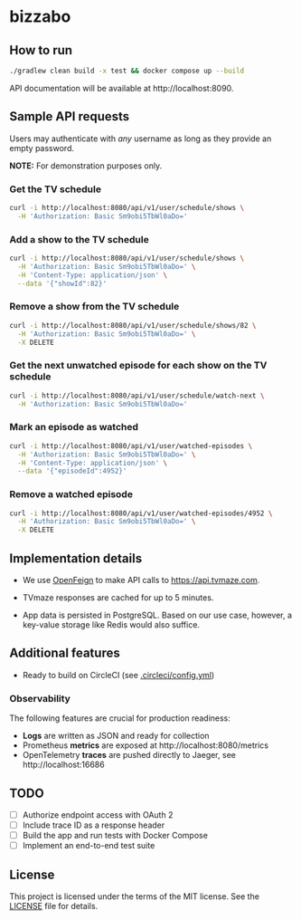 bizzabo
=======

## How to run

```bash
./gradlew clean build -x test && docker compose up --build
```

API documentation will be available at http://localhost:8090.

## Sample API requests

Users may authenticate with _any_ username as long as they provide an empty password.

**NOTE:** For demonstration purposes only.

### Get the TV schedule

```bash
curl -i http://localhost:8080/api/v1/user/schedule/shows \
  -H 'Authorization: Basic Sm9obi5TbWl0aDo='
```

### Add a show to the TV schedule

```bash
curl -i http://localhost:8080/api/v1/user/schedule/shows \
  -H 'Authorization: Basic Sm9obi5TbWl0aDo=' \
  -H 'Content-Type: application/json' \
  --data '{"showId":82}'
```

### Remove a show from the TV schedule

```bash
curl -i http://localhost:8080/api/v1/user/schedule/shows/82 \
  -H 'Authorization: Basic Sm9obi5TbWl0aDo=' \
  -X DELETE
```

### Get the next unwatched episode for each show on the TV schedule

```bash
curl -i http://localhost:8080/api/v1/user/schedule/watch-next \
  -H 'Authorization: Basic Sm9obi5TbWl0aDo='
```

### Mark an episode as watched

```bash
curl -i http://localhost:8080/api/v1/user/watched-episodes \
  -H 'Authorization: Basic Sm9obi5TbWl0aDo=' \
  -H 'Content-Type: application/json' \
  --data '{"episodeId":4952}'
```

### Remove a watched episode

```bash
curl -i http://localhost:8080/api/v1/user/watched-episodes/4952 \
  -H 'Authorization: Basic Sm9obi5TbWl0aDo=' \
  -X DELETE
```

## Implementation details

- We use [OpenFeign](https://github.com/OpenFeign/feign) to make API calls to https://api.tvmaze.com.

- TVmaze responses are cached for up to 5 minutes.

- App data is persisted in PostgreSQL. Based on our use case, however, a key-value storage like Redis would also
  suffice.

## Additional features

- Ready to build on CircleCI (see [.circleci/config.yml](.circleci/config.yml))

### Observability

The following features are crucial for production readiness:

- **Logs** are written as JSON and ready for collection
- Prometheus **metrics** are exposed at http://localhost:8080/metrics
- OpenTelemetry **traces** are pushed directly to Jaeger, see http://localhost:16686

## TODO

- [ ] Authorize endpoint access with OAuth 2
- [ ] Include trace ID as a response header
- [ ] Build the app and run tests with Docker Compose
- [ ] Implement an end-to-end test suite

## License

This project is licensed under the terms of the MIT license. See the [LICENSE](LICENSE) file for details.
